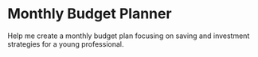 # Monthly Budget Planner

Help me create a monthly budget plan focusing on saving and investment strategies for a young professional.